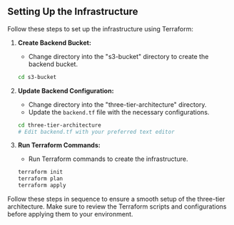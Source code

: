 ## Setting Up the Infrastructure

Follow these steps to set up the infrastructure using Terraform:

1. **Create Backend Bucket:**
    - Change directory into the "s3-bucket" directory to create the backend bucket.

    ```bash
    cd s3-bucket
    ```

2. **Update Backend Configuration:**
    - Change directory into the "three-tier-architecture" directory.
    - Update the `backend.tf` file with the necessary configurations.

    ```bash
    cd three-tier-architecture
    # Edit backend.tf with your preferred text editor
    ```

3. **Run Terraform Commands:**
    - Run Terraform commands to create the infrastructure.

    ```bash
    terraform init
    terraform plan
    terraform apply
    ```

Follow these steps in sequence to ensure a smooth setup of the three-tier architecture. Make sure to review the Terraform scripts and configurations before applying them to your environment.

